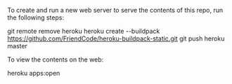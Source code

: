 To create and run a new web server to serve the contents of this repo,
run the following steps:

git remote remove heroku
heroku create --buildpack https://github.com/FriendCode/heroku-buildpack-static.git
git push heroku master

To view the contents on the web:

heroku apps:open
